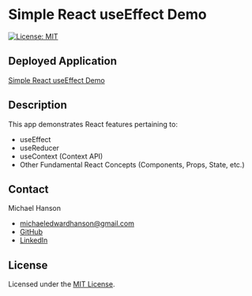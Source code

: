 # Simple React useEffect Demo
[![License: MIT](https://img.shields.io/badge/License-MIT-yellow.svg)](https://opensource.org/licenses/MIT)

## Deployed Application 

[Simple React useEffect Demo](https://mhans003.github.io/simple-react-useeffect-demo/)

## Description 

This app demonstrates React features pertaining to:

* useEffect
* useReducer
* useContext (Context API)
* Other Fundamental React Concepts (Components, Props, State, etc.)

## Contact

Michael Hanson
* michaeledwardhanson@gmail.com
* [GitHub](https://github.com/mhans003)
* [LinkedIn](https://www.linkedin.com/in/michaeledwardhanson/)

## License 

Licensed under the [MIT License](./LICENSE.txt).